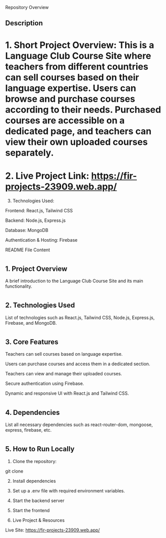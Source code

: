 Repository Overview

## <h2>Description</h2>

# 1. Short Project Overview: This is a Language Club Course Site where teachers from different countries can sell courses based on their language expertise. Users can browse and purchase courses according to their needs. Purchased courses are accessible on a dedicated page, and teachers can view their own uploaded courses separately.

# 2. Live Project Link: https://fir-projects-23909.web.app/

3. Technologies Used:

Frontend: React.js, Tailwind CSS

Backend: Node.js, Express.js

Database: MongoDB

Authentication & Hosting: Firebase



README File Content

#  <h2>1. Project Overview</h2>

A brief introduction to the Language Club Course Site and its main functionality.

#  <h2>2. Technologies Used</h2>

List of technologies such as React.js, Tailwind CSS, Node.js, Express.js, Firebase, and MongoDB.



#  <h2>3. Core Features </h2>

Teachers can sell courses based on language expertise.

Users can purchase courses and access them in a dedicated section.

Teachers can view and manage their uploaded courses.

Secure authentication using Firebase.

Dynamic and responsive UI with React.js and Tailwind CSS.

#  <h2>4. Dependencies </h2>
List all necessary dependencies such as react-router-dom, mongoose, express, firebase, etc.


#  <h2>5. How to Run Locally </h2> 

1. Clone the repository:

git clone


2. Install dependencies


3. Set up a .env file with required environment variables.


4. Start the backend server


5. Start the frontend


7. Live Project & Resources

Live Site:  https://fir-projects-23909.web.app/
